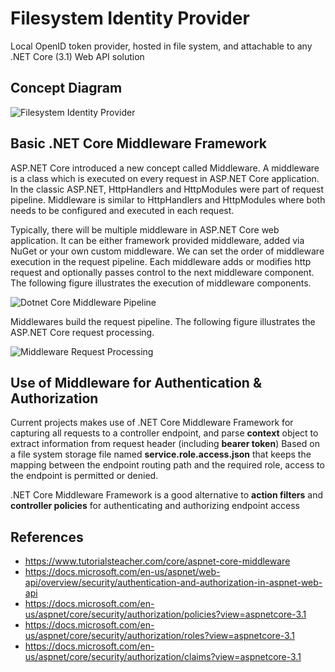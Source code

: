 # Filesystem Identity Provider
Local OpenID token provider, hosted in file system, and attachable to any .NET Core (3.1) Web API solution

## Concept Diagram
![Filesystem Identity Provider](https://user-images.githubusercontent.com/6631390/182035145-9bd01e6c-4570-4e72-a296-98719dabf562.jpg)

## Basic .NET Core Middleware Framework
ASP.NET Core introduced a new concept called Middleware. A middleware is a class which is executed on every request in ASP.NET Core application. In the classic ASP.NET, HttpHandlers and HttpModules were part of request pipeline. Middleware is similar to HttpHandlers and HttpModules where both needs to be configured and executed in each request.

Typically, there will be multiple middleware in ASP.NET Core web application. It can be either framework provided middleware, added via NuGet or your own custom middleware. We can set the order of middleware execution in the request pipeline. Each middleware adds or modifies http request and optionally passes control to the next middleware component. The following figure illustrates the execution of middleware components.

![Dotnet Core Middleware Pipeline](https://user-images.githubusercontent.com/6631390/182035384-91ab32f2-8f0c-42f5-a069-7ff8d9c4187d.JPG)

Middlewares build the request pipeline. The following figure illustrates the ASP.NET Core request processing.

![Middleware Request Processing](https://user-images.githubusercontent.com/6631390/182035434-22b3119c-99a8-43ee-99e1-8f901bb0a878.JPG)

## Use of Middleware for Authentication & Authorization
Current projects makes use of .NET Core Middleware Framework for capturing all requests to a controller endpoint, and parse <b>context</b> object to extract information from request header (including <b>bearer token</b>)
Based on a file system storage file named <b>service.role.access.json</b> that keeps the mapping between the endpoint routing path and the required role, access to the endpoint is permitted or denied.

.NET Core Middleware Framework is a good alternative to <b>action filters</b> and <b>controller policies</b> for authenticating and authorizing endpoint access

## References
* https://www.tutorialsteacher.com/core/aspnet-core-middleware
* https://docs.microsoft.com/en-us/aspnet/web-api/overview/security/authentication-and-authorization-in-aspnet-web-api
* https://docs.microsoft.com/en-us/aspnet/core/security/authorization/policies?view=aspnetcore-3.1
* https://docs.microsoft.com/en-us/aspnet/core/security/authorization/roles?view=aspnetcore-3.1
* https://docs.microsoft.com/en-us/aspnet/core/security/authorization/claims?view=aspnetcore-3.1
